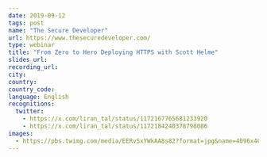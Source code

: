 ```yaml
---
date: 2019-09-12
tags: post
name: "The Secure Developer"
url: https://www.thesecuredeveloper.com/
type: webinar
title: "From Zero to Hero Deploying HTTPS with Scott Helme"
slides_url:
recording_url: 
city: 
country: 
country_code: 
language: English
recognitions:
  twitter:
    - https://x.com/liran_tal/status/1172167765681233920
    - https://x.com/liran_tal/status/1172184240378798086
images:
  - https://pbs.twimg.com/media/EERvSxYWkAA8s82?format=jpg&name=4096x4096
---
```

